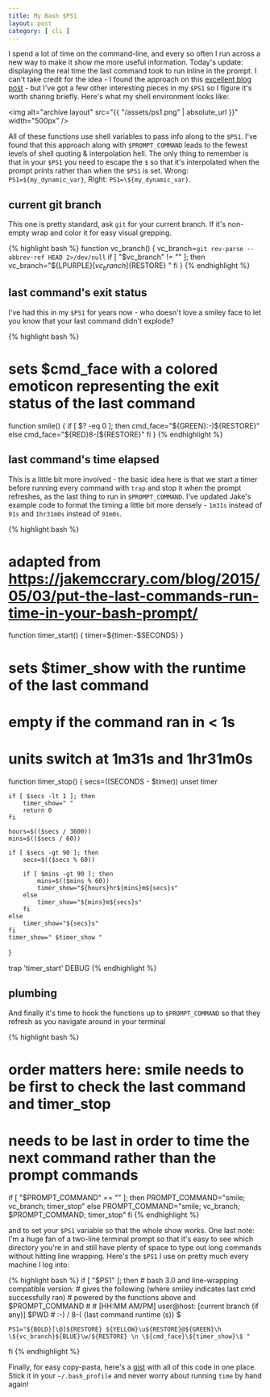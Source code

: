 ```yaml
---
title: My Bash $PS1
layout: post
category: [ cli ]
---
```


I spend a lot of time on the command-line, and every so often I run across a new
way to make it show me more useful information. Today's update: displaying the
real time the last command took to run inline in the prompt. I can't take credit
for the idea - I found the approach on this [excellent blog post](https://jakemccrary.com/blog/2015/05/03/put-the-last-commands-run-time-in-your-bash-prompt/) - but
I've got a few other interesting pieces in my `$PS1` so I figure it's
worth sharing briefly. Here's what my shell environment looks like:

<img alt="archive layout" src="{{ "/assets/ps1.png" | absolute_url }}" width="500px" />

All of these functions use shell variables to pass info along to the `$PS1`.
I've found that this approach along with `$PROMPT_COMMAND` leads to the fewest
levels of shell quoting & interpolation hell. The only thing to remember is that
in your `$PS1` you need to escape the `$` so that it's interpolated when the
prompt prints rather than when the `$PS1` is set. Wrong: `PS1=${my_dynamic_var}`,
Right: `PS1=\${my_dynamic_var}`.

## current git branch

This one is pretty standard, ask `git` for your current branch. If it's non-empty
wrap and color it for easy visual grepping.

{% highlight bash %}
function vc_branch() {
    vc_branch=`git rev-parse --abbrev-ref HEAD 2>/dev/null`
    if [ "$vc_branch" != "" ]; then
        vc_branch="${LPURPLE}[${vc_branch}]${RESTORE} "
    fi
}
{% endhighlight %}

## last command's exit status

I've had this in my `$PS1` for years now - who doesn't love a smiley face to let
you know that your last command didn't explode?

{% highlight bash %}
# sets $cmd_face with a colored emoticon representing the exit status of the last command
function smile() {
    if [ $? -eq 0 ]; then
        cmd_face="${GREEN}:-)${RESTORE}"
    else
        cmd_face="${RED}8-(${RESTORE}"
    fi
}
{% endhighlight %}

## last command's time elapsed

This is a little bit more involved - the basic idea here is that we start a timer
before running every command with `trap` and stop it when the prompt refreshes,
as the last thing to run in `$PROMPT_COMMAND`. I've updated Jake's example code
to format the timing a little bit more densely - `1m31s` instead of `91s` and
`1hr31m0s` instead of `91m0s`.

{% highlight bash %}
# adapted from https://jakemccrary.com/blog/2015/05/03/put-the-last-commands-run-time-in-your-bash-prompt/
function timer_start() {
    timer=${timer:-$SECONDS}
}

# sets $timer_show with the runtime of the last command
# empty if the command ran in < 1s
# units switch at 1m31s and 1hr31m0s
function timer_stop() {
    secs=$(($SECONDS - $timer))
    unset timer

    if [ $secs -lt 1 ]; then
        timer_show=" "
        return 0
    fi

    hours=$(($secs / 3600))
    mins=$(($secs / 60))

    if [ $secs -gt 90 ]; then
        secs=$(($secs % 60))

        if [ $mins -gt 90 ]; then
            mins=$(($mins % 60))
            timer_show="${hours}hr${mins}m${secs}s"
        else
            timer_show="${mins}m${secs}s"
        fi
    else
        timer_show="${secs}s"
    fi
    timer_show=" $timer_show "
}

trap 'timer_start' DEBUG
{% endhighlight %}

## plumbing

And finally it's time to hook the functions up to `$PROMPT_COMMAND` so that they
refresh as you navigate around in your terminal

{% highlight bash %}
# order matters here: smile needs to be first to check the last command and timer_stop
# needs to be last in order to time the next command rather than the prompt commands
if [ "$PROMPT_COMMAND" == "" ]; then
    PROMPT_COMMAND="smile; vc_branch; timer_stop"
else
    PROMPT_COMMAND="smile; vc_branch; $PROMPT_COMMAND; timer_stop"
fi
{% endhighlight %}

and to set your `$PS1` variable so that the whole show works. One last note:
I'm a huge fan of a two-line terminal prompt so that it's easy to see which
directory you're in and still have plenty of space to type out long commands
without hitting line wrapping. Here's the `$PS1` I use on pretty much every
machine I log into:

{% highlight bash %}
if [ "$PS1" ]; then
    # bash 3.0 and line-wrapping compatible version:
    # gives the following (where smiley indicates last cmd successfully ran)
    # powered by the functions above and $PROMPT_COMMAND
    #
    # [HH:MM AM/PM] user@host: [current branch (if any)] $PWD
    # :-) / 8-( {last command runtime (s)} $

    PS1="${BOLD}[\@]${RESTORE} ${YELLOW}\u${RESTORE}@${GREEN}\h \${vc_branch}${BLUE}\w/${RESTORE} \n \${cmd_face}\${timer_show}\$ "
fi
{% endhighlight %}

Finally, for easy copy-pasta, here's a [gist](https://gist.github.com/gnmerritt/c3a996d7767d6be457f2df0d952be97b) with
all of this code in one place. Stick it in your `~/.bash_profile` and never worry
about running `time` by hand again!
